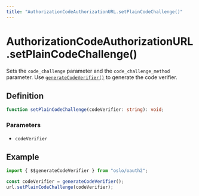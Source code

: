 ```yaml
---
title: "AuthorizationCodeAuthorizationURL.setPlainCodeChallenge()"
---
```


# AuthorizationCodeAuthorizationURL.setPlainCodeChallenge()

Sets the `code_challenge` parameter and the `code_challenge_method` parameter. Use [`generateCodeVerifier()`](/reference/main/generateCodeVerifier) to generate the code verifier.

## Definition

```ts
function setPlainCodeChallenge(codeVerifier: string): void;
```

### Parameters

- `codeVerifier`

## Example

```ts
import { $$generateCodeVerifier } from "oslo/oauth2";

const codeVerifier = generateCodeVerifier();
url.setPlainCodeChallenge(codeVerifier);
```
